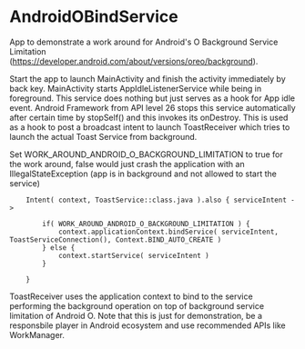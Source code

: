 # AndroidOBindService

App to demonstrate a work around for Android's O Background Service Limitation
(https://developer.android.com/about/versions/oreo/background).

Start the app to launch MainActivity and finish the activity immediately by back key. MainActivity starts
AppIdleListenerService while being in foreground. This service does nothing but just serves as a hook for App idle event.
Android Framework from API level 26 stops this service automatically after certain time by stopSelf() and this invokes its
onDestroy. This is used as a hook to post a broadcast intent to launch ToastReceiver which tries to launch the actual
Toast Service from background.

Set WORK_AROUND_ANDROID_O_BACKGROUND_LIMITATION to true for the work around, false would just crash the application with an
IllegalStateException (app is in background and not allowed to start the service)

        Intent( context, ToastService::class.java ).also { serviceIntent ->
        
            if( WORK_AROUND_ANDROID_O_BACKGROUND_LIMITATION ) {
                context.applicationContext.bindService( serviceIntent, ToastServiceConnection(), Context.BIND_AUTO_CREATE )
            } else {
                context.startService( serviceIntent )
            }
            
        }
        
ToastReceiver uses the application context to bind to the service performing the background operation on top of background
service limitation of Android O. Note that this is just for demonstration, be a responsbile player in Android ecosystem and
use recommended APIs like WorkManager.
